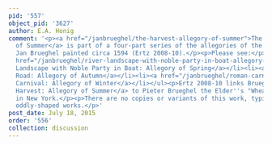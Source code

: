 ```yaml
---
pid: '557'
object_pid: '3627'
author: E.A. Honig
comment: '<p><a href="/janbrueghel/the-harvest-allegory-of-summer">The Harvest: Allegory
  of Summer</a> is part of a four-part series of the allegories of the seasons which
  Jan Brueghel painted circa 1594 (Ertz 2008-10).</p><p>Please see:</p><ul><li><a
  href="/janbrueghel/river-landscape-with-noble-party-in-boat-allegory-of-spring">River
  Landscape with Noble Party in Boat: Allegory of Spring</a></li><li><a href="/janbrueghel/country-road-allegory-of-autumn">Country
  Road: Allegory of Autumn</a></li><li><a href="/janbrueghel/roman-carnival-allegory-of-winter">Roman
  Carnival: Allegory of Winter</a></li></ul><p>Ertz 2008-10 links Brueghel''s <a href="/janbrueghel/the-harvest-allegory-of-summer">The
  Harvest: Allegory of Summer</a> to Pieter Brueghel the Elder''s "Wheat Harvest"
  in New York.</p><p>There are no copies or variants of this work, typical of his
  oddly-shaped works.</p>'
post_date: July 18, 2015
order: '556'
collection: discussion
---
```


